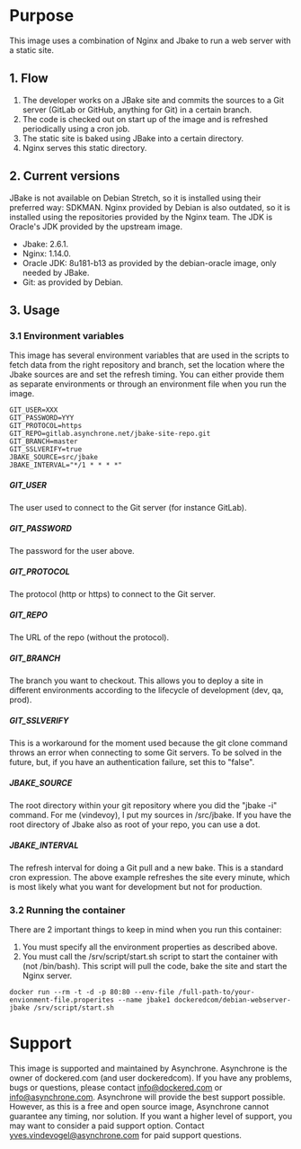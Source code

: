 # Purpose

This image uses a combination of Nginx and Jbake to run a web server with a static site.

## 1. Flow

1. The developer works on a JBake site and commits the sources to a Git server (GitLab or GitHub, anything for Git) in a certain branch.
2. The code is checked out on start up of the image and is refreshed periodically using a cron job. 
3. The static site is baked using JBake into a certain directory.
4. Nginx serves this static directory. 

## 2. Current versions

JBake is not available on Debian Stretch, so it is installed using their preferred way: SDKMAN.  Nginx provided by Debian is also outdated, so it is installed using the repositories provided by the Nginx team. The JDK is Oracle's JDK provided by the upstream image.

- Jbake: 2.6.1.
- Nginx: 1.14.0.
- Oracle JDK: 8u181-b13 as provided by the debian-oracle image, only needed by JBake.
- Git: as provided by Debian.

## 3. Usage

### 3.1 Environment variables
This image has several environment variables that are used in the scripts to fetch data from the right repository and branch, set the location where the Jbake sources are and set the refresh timing. You can either provide them as separate environments or through an environment file when you run the image. 

```
GIT_USER=XXX
GIT_PASSWORD=YYY
GIT_PROTOCOL=https
GIT_REPO=gitlab.asynchrone.net/jbake-site-repo.git
GIT_BRANCH=master
GIT_SSLVERIFY=true
JBAKE_SOURCE=src/jbake
JBAKE_INTERVAL="*/1 * * * *"
```

##### GIT_USER

The user used to connect to the Git server (for instance GitLab). 

##### GIT_PASSWORD

The password for the user above.

##### GIT_PROTOCOL

The protocol (http or https) to connect to the Git server.

##### GIT_REPO

The URL of the repo (without the protocol).

##### GIT_BRANCH

The branch you want to checkout. This allows you to deploy a site in different environments according to the lifecycle of development (dev, qa, prod).

##### GIT_SSLVERIFY

This is a workaround for the moment used because the git clone command throws an error when connecting to some Git servers. To be solved in the future, but, if you have an authentication failure, set this to "false".

##### JBAKE_SOURCE

The root directory within your git repository where you did the "jbake -i" command. For me (vindevoy), I put my sources in /src/jbake. If you have the root directory of Jbake also as root of your repo, you can use a dot.

##### JBAKE_INTERVAL

The refresh interval for doing a Git pull and a new bake. This is a standard cron expression.  The above example refreshes the site every minute, which is most likely what you want for development but not for production.

### 3.2 Running the container

There are 2 important things to keep in mind when you run this container:

1. You must specify all the environment properties as described above.
2. You must call the /srv/script/start.sh script to start the container with (not /bin/bash). This script will pull the code, bake the site and start the Nginx server.


```
docker run --rm -t -d -p 80:80 --env-file /full-path-to/your-envionment-file.properites --name jbake1 dockeredcom/debian-webserver-jbake /srv/script/start.sh
```

# Support

This image is supported and maintained by Asynchrone.  Asynchrone is the owner of dockered.com (and user dockeredcom). If you have any problems, bugs or questions, please contact info@dockered.com or info@asynchrone.com. Asynchrone will provide the best support possible. However, as this is a free and open source image, Asynchrone cannot guarantee any timing, nor solution. If you want a higher level of support, you may want to consider a paid support option. Contact yves.vindevogel@asynchrone.com for paid support questions.
